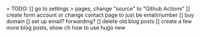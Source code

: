 
= TODO:
[] go to settings > pages, change "source" to "Github Actions"
[] create form account or change contact page to just be email/number
[] buy domain
[] set up email? forwarding?
[] delete old blog posts
[] create a few more blog posts, show ch how to use hugo new 

